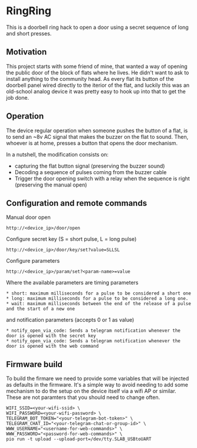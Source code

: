 # RingRing

This is a doorbell ring hack to open a door using a secret sequence of long and short presses.

## Motivation

This project starts with some friend of mine, that wanted a way of opening
the public door of the block of flats where he lives. He didn't want to ask to install anything
to the community head. As every flat its button of the doorbell panel wired directly to the
iterior of the flat, and luckily this was an old-school analog device it was pretty easy to
hook up into that to get the job done.

## Operation

The device regular operation when someone pushes the button of a flat, is to send an ~8v AC
signal that makes the buzzer on the flat to sound. Then, whoever is at home, presses a button
that opens the door mechanism.

In a nutshell, the modification consists on:
- capturing the flat button signal (preserving the buzzer sound)
- Decoding a sequence of pulses coming from the buzzer cable
- Trigger the door opening switch with a relay when the sequence is right (preserving the manual open)


## Configuration and remote commands


Manual door open

    http://<device_ip>/door/open

Configure secret key (S = short pulse, L = long pulse)

    http://<device_ip>/door/key/set?value=SLLSL

Configure parameters

    http://<device_ip>/param/set?<param-name>=value

Where the available parameters are timing parameters

    * short: maximum milliseconds for a pulse to be considered a short one
    * long: maximum milliseconds for a pulse to be considered a long one.
    * wait: maximum milliseconds between the end of the release of a pulse and the start of a new one

and notification parameters (accepts 0 or 1 as value)

    * notify_open_via_code: Sends a telegram notification whenever the door is opened with the secret key
    * notify_open_via_code: Sends a telegram notification whenever the door is opened with the web command

## Firmware build

To build the firmare we need to provide some variables that will be injected as defaults in the firmware. It's a simple
way to avoid needing to add some mechanism to do the setup on the device itself via a wifi AP or similar. These are not
paramters that you should need to change often.

    WIFI_SSID=<your-wifi-ssid> \
    WIFI_PASSWORD=<your-wifi-password> \
    TELEGRAM_BOT_TOKEN="<your-telegram-bot-token>" \
    TELEGRAM_CHAT_ID="<your-telegram-chat-or-group-id>" \
    WWW_USERNAME="<username-for-web-commands>" \
    WWW_PASSWORD="<password-for-web-commands>" \
    pio run -t upload --upload-port=/dev/tty.SLAB_USBtoUART



